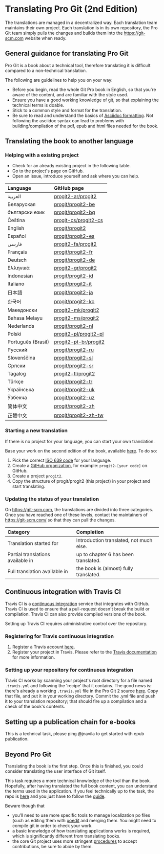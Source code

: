# Translating Pro Git (2nd Edition)

The translations are managed in a decentralized way. Each translation team maintains their own project. Each translation is in its own repository, the Pro Git team simply pulls the changes and builds them into the https://git-scm.com website when ready.

## General guidance for translating Pro Git

Pro Git is a book about a technical tool, therefore translating it is difficult compared to a non-technical translation.

The following are guidelines to help you on your way:
* Before you begin, read the whole Git Pro book in English, so that you're aware of the content, and are familiar with the style used.
* Ensure you have a good working knowledge of git, so that explaining the technical terms is doable.
* Stick to a common style and format for the translation.
* Be sure to read and understand the basics of [Asciidoc formatting](https://asciidoctor.org/docs/asciidoc-syntax-quick-reference/). Not following the asciidoc syntax can lead to problems with building/compilation of the pdf, epub and html files needed for the book.

## Translating the book to another language

### Helping with a existing project

* Check for an already existing project in the following table.
* Go to the project's page on GitHub.
* Open an issue, introduce yourself and ask where you can help.

| Language     | GitHub page     |
| :------------- | :------------- |
| العربية | [progit2-ar/progit2](https://github.com/progit2-ar/progit2) |
| Беларуская  | [progit/progit2-be](https://github.com/progit/progit2-be) |
| български език | [progit/progit2-bg](https://github.com/progit/progit2-bg) |
| Čeština    | [progit-cs/progit2-cs](https://github.com/progit-cs/progit2-cs) |
| English    | [progit/progit2](https://github.com/progit/progit2) |
| Español    | [progit/progit2-es](https://github.com/progit/progit2-es) |
| فارسی | [progit2-fa/progit2](https://github.com/progit2-fa/progit2) |
| Français   | [progit/progit2-fr](https://github.com/progit/progit2-fr) |
| Deutsch    | [progit/progit2-de](https://github.com/progit/progit2-de) |
| Ελληνικά   | [progit2-gr/progit2](https://github.com/progit2-gr/progit2) |
| Indonesian | [progit/progit2-id](https://github.com/progit/progit2-id) |
| Italiano   | [progit/progit2-it](https://github.com/progit/progit2-it) |
| 日本語   | [progit/progit2-ja](https://github.com/progit/progit2-ja) |
| 한국어   | [progit/progit2-ko](https://github.com/progit/progit2-ko) |
| Македонски | [progit2-mk/progit2](https://github.com/progit2-mk/progit2) |
| Bahasa Melayu| [progit2-ms/progit2](https://github.com/progit2-ms/progit2) |
| Nederlands | [progit/progit2-nl](https://github.com/progit/progit2-nl) |
| Polski | [progit2-pl/progit2-pl](https://github.com/progit2-pl/progit2-pl) |
| Português (Brasil) | [progit2-pt-br/progit2](https://github.com/progit2-pt-br/progit2) |
| Русский   | [progit/progit2-ru](https://github.com/progit/progit2-ru) |
| Slovenščina  | [progit/progit2-sl](https://github.com/progit/progit2-sl) |
| Српски   | [progit/progit2-sr](https://github.com/progit/progit2-sr) |
| Tagalog   | [progit2-tl/progit2](https://github.com/progit2-tl/progit2) |
| Türkçe   | [progit/progit2-tr](https://github.com/progit/progit2-tr) |
| Українська| [progit/progit2-uk](https://github.com/progit/progit2-uk) |
| Ўзбекча  | [progit/progit2-uz](https://github.com/progit/progit2-uz) |
| 简体中文  | [progit/progit2-zh](https://github.com/progit/progit2-zh) |
| 正體中文  | [progit/progit2-zh-tw](https://github.com/progit/progit2-zh-tw) |

### Starting a new translation

If there is no project for your language, you can start your own translation.

Base your work on the second edition of the book, available [here](https://github.com/progit/progit2). To do so:
 1. Pick the correct [ISO 639 code](https://en.wikipedia.org/wiki/List_of_ISO_639-1_codes) for your language.
 1. Create a [GitHub organization](https://help.github.com/articles/creating-a-new-organization-from-scratch/), for example: `progit2-[your code]` on GitHub.
 1. Create a project ``progit2``.
 1. Copy the structure of progit/progit2 (this project) in your project and start translating.

### Updating the status of your translation

On https://git-scm.com, the translations are divided into three categories. Once you have reached one of these levels, contact the maintainers of https://git-scm.com/ so that they can pull the changes.

| Category | Completion     |
| :------------- | :------------- |
| Translation started for | Introduction translated, not much else. |
| Partial translations available in | up to chapter 6 has been translated. |
| Full translation available in |the book is (almost) fully translated. |

## Continuous integration with Travis CI

Travis CI is a [continuous integration](https://en.wikipedia.org/wiki/Continuous_integration) service that integrates with GitHub. Travis CI is used to ensure that a pull-request doesn't break the build or compilation. Travis CI can also provide compiled versions of the book.

Setting up Travis CI requires administrative control over the repository.

### Registering for Travis continuous integration

1. Register a Travis account [here](https://travis-ci.org/).
1. Register your project in Travis.
Please refer to the [Travis documentation](https://docs.travis-ci.com/) for more information.

### Setting up your repository for continuous integration

Travis CI works by scanning your project's root directory for a file named `.travis.yml` and following the 'recipe' that it contains. The good news is: there's already a working `.travis.yml` file in the Pro Git 2 source [here](https://raw.githubusercontent.com/progit/progit2-pub/master/travis.yml).
Copy that file, and put it in your working directory. Commit the .yml file and push it to your translation repository; that should fire up a compilation and a check of the book's contents.

## Setting up a publication chain for e-books

This is a technical task, please ping @jnavila to get started with epub publication.

## Beyond Pro Git

Translating the book is the first step. Once this is finished, you could consider translating the user interface of Git itself.

This task requires a more technical knowledge of the tool than the book. Hopefully, after having translated the full book content, you can understand the terms used in the application. If you feel technically up to the task, the repo is [here](https://github.com/git-l10n/git-po) and you just have to follow the [guide](https://github.com/git-l10n/git-po/blob/master/po/README).

Beware though that

 * you'll need to use more specific tools to manage localization po files (such as editing them with [poedit](https://poedit.net/) and merging them. You might need to compile git in order to check your work.
 * a basic knowledge of how translating applications works is required, which is significantly different from translating books.
 * the core Git project uses more stringent [procedures](https://github.com/git-l10n/git-po/blob/master/Documentation/SubmittingPatches) to accept contributions, be sure to abide by them.
